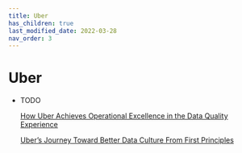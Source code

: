 ```yaml
---
title: Uber
has_children: true
last_modified_date: 2022-03-28
nav_order: 3
---
```


# Uber

- TODO

  [How Uber Achieves Operational Excellence in the Data Quality Experience](https://eng.uber.com/operational-excellence-data-quality/)

  [Uber’s Journey Toward Better Data Culture From First Principles](https://eng.uber.com/ubers-journey-toward-better-data-culture-from-first-principles/)
